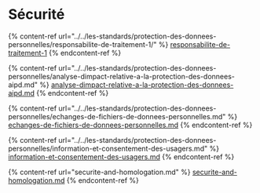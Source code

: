 # Sécurité

{% content-ref url="../../les-standards/protection-des-donnees-personnelles/responsabilite-de-traitement-1/" %}
[responsabilite-de-traitement-1](../../les-standards/protection-des-donnees-personnelles/responsabilite-de-traitement-1/)
{% endcontent-ref %}

{% content-ref url="../../les-standards/protection-des-donnees-personnelles/analyse-dimpact-relative-a-la-protection-des-donnees-aipd.md" %}
[analyse-dimpact-relative-a-la-protection-des-donnees-aipd.md](../../les-standards/protection-des-donnees-personnelles/analyse-dimpact-relative-a-la-protection-des-donnees-aipd.md)
{% endcontent-ref %}

{% content-ref url="../../les-standards/protection-des-donnees-personnelles/echanges-de-fichiers-de-donnees-personnelles.md" %}
[echanges-de-fichiers-de-donnees-personnelles.md](../../les-standards/protection-des-donnees-personnelles/echanges-de-fichiers-de-donnees-personnelles.md)
{% endcontent-ref %}

{% content-ref url="../../les-standards/protection-des-donnees-personnelles/information-et-consentement-des-usagers.md" %}
[information-et-consentement-des-usagers.md](../../les-standards/protection-des-donnees-personnelles/information-et-consentement-des-usagers.md)
{% endcontent-ref %}

{% content-ref url="securite-and-homologation.md" %}
[securite-and-homologation.md](securite-and-homologation.md)
{% endcontent-ref %}
